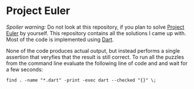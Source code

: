Project Euler
=============

*Spoiler warning:* Do not look at this repository, if you plan to solve
[Project Euler](http://projecteuler.net/) by yourself. This repository 
contains all the solutions I came up with. Most of the code is implemented
using [Dart](http://dartlang.org).

None of the code produces actual output, but instead performs a single
assertion that veryfies that the result is still correct. To run all the
puzzles from the command line evaluate the following line of code and 
and wait for a few seconds:

    find . -name "*.dart" -print -exec dart --checked "{}" \;